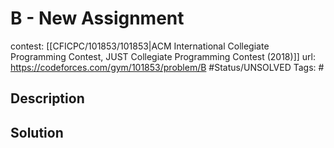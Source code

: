 # B - New Assignment

contest: [[CFICPC/101853/101853|ACM International Collegiate Programming Contest, JUST Collegiate Programming Contest (2018)]]
url: https://codeforces.com/gym/101853/problem/B
#Status/UNSOLVED
Tags: #

## Description

## Solution

